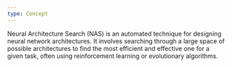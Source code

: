 ```yaml
---
type: Concept
---
```


Neural Architecture Search (NAS) is an automated technique for designing neural network architectures. It involves searching through a large space of possible architectures to find the most efficient and effective one for a given task, often using reinforcement learning or evolutionary algorithms.